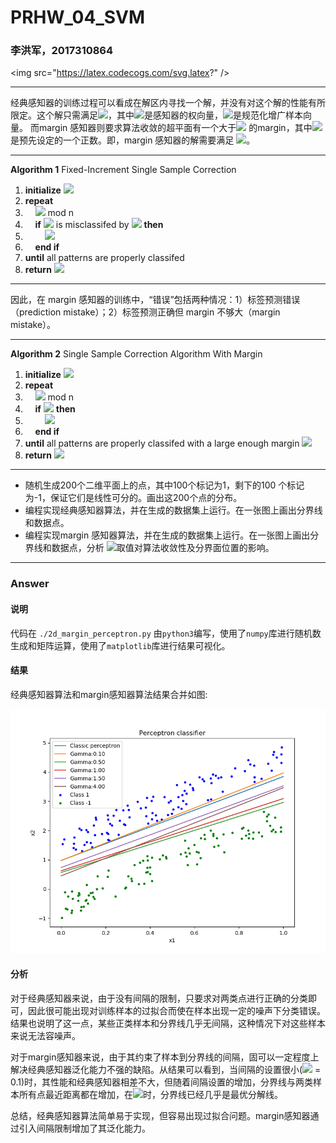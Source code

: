 # PRHW\_04\_SVM

### 李洪军，2017310864

<img src=\"https://latex.codecogs.com/svg.latex?" />

---

经典感知器的训练过程可以看成在解区内寻找一个解，并没有对这个解的性能有所限定。这个解只需满足<img src="https://latex.codecogs.com/svg.latex?$\alpha^Ty_n>0$" />，其中<img src="https://latex.codecogs.com/svg.latex?$\alpha$" />是感知器的权向量，<img src="https://latex.codecogs.com/svg.latex?$y_n$" />是规范化增广样本向量。
而margin 感知器则要求算法收敛的超平面有一个大于<img src="https://latex.codecogs.com/svg.latex?$\gamma​$" /> 的margin，其中<img src="https://latex.codecogs.com/svg.latex?$\gamma​$" /> 是预先设定的一个正数。即，margin 感知器的解需要满足 <img src="https://latex.codecogs.com/svg.latex?$\alpha^Ty_n>\gamma​$" />。

---
**Algorithm 1** Fixed-Increment Single Sample Correction
1. **initialize** <img src="https://latex.codecogs.com/svg.latex?$\alpha,k\leftarrow0$" />
2. **repeat**
3. &nbsp;&nbsp;&nbsp;&nbsp;<img src="https://latex.codecogs.com/svg.latex?$k \leftarrow (k+1)$" /> mod n
4. &nbsp;&nbsp;&nbsp;&nbsp;**if** <img src="https://latex.codecogs.com/svg.latex?$y_k$" /> is misclassifed by <img src="https://latex.codecogs.com/svg.latex?$\alpha$" /> **then**
5. &nbsp;&nbsp;&nbsp;&nbsp;&nbsp;&nbsp;&nbsp;&nbsp;<img src="https://latex.codecogs.com/svg.latex?$\alpha \leftarrow \alpha + y_k$" />
6. &nbsp;&nbsp;&nbsp;&nbsp;**end if**
7. **until** all patterns are properly classifed
8. **return** <img src="https://latex.codecogs.com/svg.latex?$\alpha$" />

---

因此，在 margin 感知器的训练中，“错误”包括两种情况：1）标签预测错误（prediction mistake）；2）标签预测正确但 margin 不够大（margin mistake）。

---
**Algorithm 2** Single Sample Correction Algorithm With Margin
1. **initialize** <img src="https://latex.codecogs.com/svg.latex?$ \alpha,k \leftarrow 0 $" />
2. **repeat**
3. &nbsp;&nbsp;&nbsp;&nbsp;<img src="https://latex.codecogs.com/svg.latex?$k \leftarrow (k+1)$" /> mod n
4. &nbsp;&nbsp;&nbsp;&nbsp;**if** <img src="https://latex.codecogs.com/svg.latex?$\alpha^Ty_k \le \gamma$" /> **then**
5. &nbsp;&nbsp;&nbsp;&nbsp;&nbsp;&nbsp;&nbsp;&nbsp;<img src="https://latex.codecogs.com/svg.latex?$\alpha \leftarrow \alpha + y_k$" />
6. &nbsp;&nbsp;&nbsp;&nbsp;**end if**
7. **until** all patterns are properly classifed with a large enough margin <img src="https://latex.codecogs.com/svg.latex?$\gamma$" />
8. **return** <img src="https://latex.codecogs.com/svg.latex?$\alpha$" />

---

- 随机生成200个二维平面上的点，其中100个标记为1，剩下的100 个标记为-1，保证它们是线性可分的。画出这200个点的分布。
- 编程实现经典感知器算法，并在生成的数据集上运行。在一张图上画出分界线和数据点。
- 编程实现margin 感知器算法，并在生成的数据集上运行。在一张图上画出分界线和数据点，分析 <img src="https://latex.codecogs.com/svg.latex?$\gamma$" />取值对算法收敛性及分界面位置的影响。


---
### Answer

#### 说明
代码在 `./2d_margin_perceptron.py`
由`python3`编写，使用了`numpy`库进行随机数生成和矩阵运算，使用了`matplotlib`库进行结果可视化。

#### 结果

经典感知器算法和margin感知器算法结果合并如图:

![Perceptron](./perceptron_classification.png)

#### 分析
对于经典感知器来说，由于没有间隔的限制，只要求对两类点进行正确的分类即可，因此很可能出现对训练样本的过拟合而使在样本出现一定的噪声下分类错误。结果也说明了这一点，某些正类样本和分界线几乎无间隔，这种情况下对这些样本来说无法容噪声。

对于margin感知器来说，由于其约束了样本到分界线的间隔，固可以一定程度上解决经典感知器泛化能力不强的缺陷。从结果可以看到，当间隔的设置很小(<img src="https://latex.codecogs.com/svg.latex?$\gamma$" /> = 0.1)时，其性能和经典感知器相差不大，但随着间隔设置的增加，分界线与两类样本所有点最近距离都在增加，在<img src="https://latex.codecogs.com/svg.latex?$\gamma = 4$" />时，分界线已经几乎是最优分解线。

总结，经典感知器算法简单易于实现，但容易出现过拟合问题。margin感知器通过引入间隔限制增加了其泛化能力。
